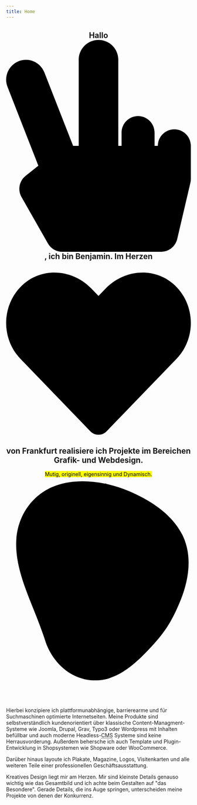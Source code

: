 ```yaml
---
title: Home
---
```

<article class="hero">

<header>
<h1>Hallo <svg xmlns="http://www.w3.org/2000/svg" viewbox="0 0 448 512"><path d="M408 216c-22.092 0-40 17.909-40 40h-8v-32c0-22.091-17.908-40-40-40s-40 17.909-40 40v32h-8V48c0-26.51-21.49-48-48-48s-48 21.49-48 48v208h-13.572L92.688 78.449C82.994 53.774 55.134 41.63 30.461 51.324 5.787 61.017-6.356 88.877 3.337 113.551l74.765 190.342-31.09 24.872c-15.381 12.306-19.515 33.978-9.741 51.081l64 112A39.998 39.998 0 0 0 136 512h240c18.562 0 34.686-12.77 38.937-30.838l32-136A39.97 39.97 0 0 0 448 336v-80c0-22.091-17.908-40-40-40z"></path></svg>, ich bin Benjamin.
Im Herzen <svg xmlns="http://www.w3.org/2000/svg" viewbox="0 0 512 512"><path d="M462.3 62.6C407.5 15.9 326 24.3 275.7 76.2L256 96.5l-19.7-20.3C186.1 24.3 104.5 15.9 49.7 62.6c-62.8 53.6-66.1 149.8-9.9 207.9l193.5 199.8c12.5 12.9 32.8 12.9 45.3 0l193.5-199.8c56.3-58.1 53-154.3-9.8-207.9z"></path></svg> von Frankfurt realisiere ich Projekte im Bereichen Grafik- und Webdesign.</h1>
<mark>Mutig, originell, eigensinnig und Dynamisch.</mark>

<div class="blob">
<svg xmlns:xlink="http://www.w3.org/1999/xlink" version="1.1" xmlns="http://www.w3.org/2000/svg" viewBox="0 0 310 350">
<path d="M156.4,339.5c31.8-2.5,59.4-26.8,80.2-48.5c28.3-29.5,40.5-47,56.1-85.1c14-34.3,20.7-75.6,2.3-111  c-18.1-34.8-55.7-58-90.4-72.3c-11.7-4.8-24.1-8.8-36.8-11.5l-0.9-0.9l-0.6,0.6c-27.7-5.8-56.6-6-82.4,3c-38.8,13.6-64,48.8-66.8,90.3c-3,43.9,17.8,88.3,33.7,128.8c5.3,13.5,10.4,27.1,14.9,40.9C77.5,309.9,111,343,156.4,339.5z"/>
</svg>
</div>
</header>
<p>Hierbei konzipiere ich plattformunabhängige, barrierearme und für Suchmaschinen optimierte Internetseiten. Meine Produkte sind selbstverständlich kundenorientiert über klassische Content-Managment-Systeme wie Joomla, Drupal, Grav, Typo3 oder Wordpress mit Inhalten befüllbar und auch moderne Headless-<abbr title="Content-Managment-System(e)">CMS</abbr> Systeme sind keine Herrausvorderung. Außerdem behersche ich auch Template und Plugin-Entwicklung in Shopsystemen wie Shopware oder WooCommerce.</p>

<p>Darüber hinaus layoute ich Plakate, Magazine, Logos, Visitenkarten und alle weiteren Teile einer professionellen Geschäftsausstattung.</p>

<p>Kreatives Design liegt mir am Herzen. Mir sind kleinste Details genauso wichtig wie das Gesamtbild und ich achte beim Gestalten auf "das Besondere". Gerade Details, die ins Auge springen, unterscheiden meine Projekte von denen der Konkurrenz.</p>
</article>

